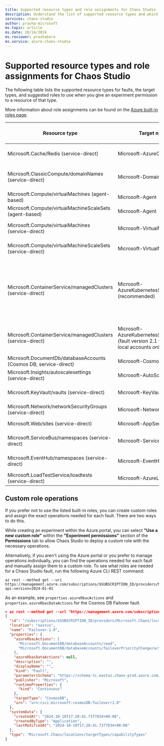 ```yaml
---
title: Supported resource types and role assignments for Chaos Studio
description: Understand the list of supported resource types and which role assignment is needed to enable an experiment to run a fault against that resource type.
services: chaos-studio
author: prasha-microsoft
ms.topic: article
ms.date: 10/14/2024
ms.reviewer: prashabora
ms.service: azure-chaos-studio
---
```


# Supported resource types and role assignments for Chaos Studio

The following table lists the supported resource types for faults, the target types, and suggested roles to use when you give an experiment permission to a resource of that type.

More information about role assignments can be found on the [Azure built-in roles page](/azure/role-based-access-control/built-in-roles).

| Resource type                                                    | Target name/type                          | Suggested role assignment                   |
|-------------------------------------------------------------------|--------------------------------------------|----------------------------------------------|
| Microsoft.Cache/Redis (service-direct)                           | Microsoft-AzureCacheForRedis              | [Redis Cache Contributor](/azure/role-based-access-control/built-in-roles#redis-cache-contributor)                     |
| Microsoft.ClassicCompute/domainNames (service-direct)            | Microsoft-DomainNames                     | [Classic Virtual Machine Contributor](/azure/role-based-access-control/built-in-roles#classic-virtual-machine-contributor)       |
| Microsoft.Compute/virtualMachines (agent-based)                  | Microsoft-Agent                           | [Reader](/azure/role-based-access-control/built-in-roles#reader)                                      |
| Microsoft.Compute/virtualMachineScaleSets (agent-based)          | Microsoft-Agent                           | [Reader](/azure/role-based-access-control/built-in-roles#reader)                                      |
| Microsoft.Compute/virtualMachines (service-direct)               | Microsoft-VirtualMachine                  | [Virtual Machine Contributor](/azure/role-based-access-control/built-in-roles#virtual-machine-contributor)                 |
| Microsoft.Compute/virtualMachineScaleSets (service-direct)       | Microsoft-VirtualMachineScaleSet          | [Virtual Machine Contributor](/azure/role-based-access-control/built-in-roles#virtual-machine-contributor)                 |
| Microsoft.ContainerService/managedClusters (service-direct)      | Microsoft-AzureKubernetesServiceChaosMesh (recommended)| [Azure Kubernetes Service RBAC Admin Role](/azure/role-based-access-control/built-in-roles#azure-kubernetes-service-rbac-admin-role) and [Azure Kubernetes Service Cluster User Role](/azure/role-based-access-control/built-in-roles#azure-kubernetes-service-cluster-user-role) |
| Microsoft.ContainerService/managedClusters (service-direct)      | Microsoft-AzureKubernetesServiceChaosMesh (fault version 2.1 with Kubernetes local accounts only)| [Azure Kubernetes Service Cluster Admin Role](/azure/role-based-access-control/built-in-roles#azure-kubernetes-service-cluster-admin-role) |
| Microsoft.DocumentDb/databaseAccounts (Cosmos DB, service-direct) | Microsoft-Cosmos DB                        | [Cosmos DB Operator](/azure/role-based-access-control/built-in-roles#cosmos-db-operator)                          |
| Microsoft.Insights/autoscalesettings (service-direct)            | Microsoft-AutoScaleSettings               | [Web Plan Contributor](/azure/role-based-access-control/built-in-roles#web-plan-contributor)                        |
| Microsoft.KeyVault/vaults (service-direct)                       | Microsoft-KeyVault                        | [Azure Key Vault Contributor](/azure/role-based-access-control/built-in-roles#key-vault-contributor)                       |
| Microsoft.Network/networkSecurityGroups (service-direct)         | Microsoft-NetworkSecurityGroup            | [Network Contributor](/azure/role-based-access-control/built-in-roles#network-contributor)                         |
| Microsoft.Web/sites (service-direct)                             | Microsoft-AppService                      | [Website Contributor](/azure/role-based-access-control/built-in-roles#website-contributor)                         |
| Microsoft.ServiceBus/namespaces (service-direct)                 | Microsoft-ServiceBus                      | [Azure Service Bus Data Owner](/azure/role-based-access-control/built-in-roles#azure-service-bus-data-owner)                         |
| Microsoft.EventHub/namespaces (service-direct)                   | Microsoft-EventHub                        | [Azure Event Hubs Data Owner](/azure/role-based-access-control/built-in-roles#azure-event-hubs-data-owner)                         |
| Microsoft.LoadTestService/loadtests (service-direct)             | Microsoft-AzureLoadTest                   | [Load Test Contributor](/azure/role-based-access-control/built-in-roles#load-test-contributor)                         |

## Custom role operations

If you prefer not to use the listed built-in roles, you can create custom roles and assign the exact operations needed for each fault. There are two ways to do this. 

While creating an experiment within the Azure portal, you can select **"Use a new custom role"** within the **"Experiment permissions"** section of the **Permissions** tab to allow Chaos Studio to deploy a custom role with the necessary operations.

Alternatively, if you aren't using the Azure portal or you prefer to manage operations individually, you can find the operations needed for each fault and manually assign them to a custom role. To see what roles are needed for a Chaos Studio fault, run the following Azure CLI REST command:

```azurecli-interactive
az rest --method get --uri https://management.azure.com/subscriptions/$SUBSCRIPTION_ID/providers/Microsoft.Chaos/locations/eastus/targetTypes/$TARGET_TYPE/capabilityTypes/$CAPABILITY_NAME?api-version=2024-01-01
```

As an example, see `properties.azureRbacActions` and `properties.azureRbacDataActions` for the Cosmos DB Failover fault.
```json
> az rest --method get --url "https://management.azure.com/subscriptions/$SUBSCRIPTION_ID/providers/Microsoft.Chaos/locations/eastus/targetTypes/Microsoft-CosmosDB/capabilityTypes/Failover-1.0?api-version=2024-01-01"
{
  "id": "/subscriptions/$SUBSCRIPTION_ID/providers/Microsoft.Chaos/locations/eastus/targetTypes/CosmosDB/capabilityTypes/Failover-1.0",
  "location": "eastus",
  "name": "Failover-1.0",
  "properties": {
    "azureRbacActions": [
      "Microsoft.DocumentDB/databaseAccounts/read",
      "Microsoft.DocumentDB/databaseAccounts/failoverPriorityChange/action"
    ],
    "azureRbacDataActions": null,
    "description": "",
    "displayName": "",
    "kind": "Fault",
    "parametersSchema": "https://schema-tc.eastus.chaos-prod.azure.com/targetTypes/Microsoft-CosmosDB/capabilityTypes/Failover-1.0/parametersSchema.json",
    "publisher": "Microsoft",
    "runtimeProperties": {
      "kind": "Continuous"
    },
    "targetType": "CosmosDB",
    "urn": "urn:csci:microsoft:cosmosDB:failover/1.0"
  },
  "systemData": {
    "createdAt": "2024-10-10T17:28:41.7377834+00:00",
    "createdByType": "Application",
    "lastModifiedAt": "2024-10-10T17:28:41.7377834+00:00"
  },
  "type": "Microsoft.Chaos/locations/targetTypes/capabilityTypes"
}
```
